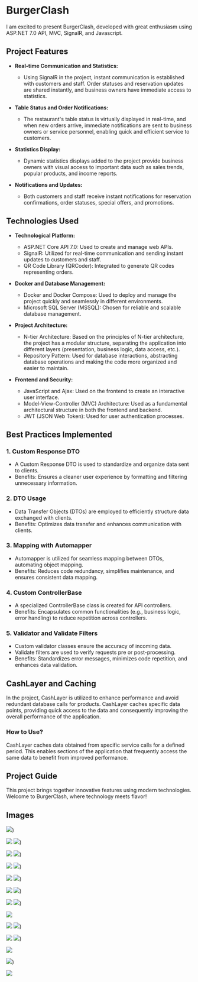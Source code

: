 # BurgerClash

I am excited to present BurgerClash, developed with great enthusiasm using ASP.NET 7.0 API, MVC, SignalR, and Javascript.

## Project Features

- **Real-time Communication and Statistics:**

  - Using SignalR in the project, instant communication is established with customers and staff. Order statuses and reservation updates are shared instantly, and business owners have immediate access to statistics.

- **Table Status and Order Notifications:**

  - The restaurant's table status is virtually displayed in real-time, and when new orders arrive, immediate notifications are sent to business owners or service personnel, enabling quick and efficient service to customers.

- **Statistics Display:**

  - Dynamic statistics displays added to the project provide business owners with visual access to important data such as sales trends, popular products, and income reports.

- **Notifications and Updates:**
  - Both customers and staff receive instant notifications for reservation confirmations, order statuses, special offers, and promotions.

## Technologies Used

- **Technological Platform:**

  - ASP.NET Core API 7.0: Used to create and manage web APIs.
  - SignalR: Utilized for real-time communication and sending instant updates to customers and staff.
  - QR Code Library (QRCoder): Integrated to generate QR codes representing orders.

- **Docker and Database Management:**

  - Docker and Docker Compose: Used to deploy and manage the project quickly and seamlessly in different environments.
  - Microsoft SQL Server (MSSQL): Chosen for reliable and scalable database management.

- **Project Architecture:**

  - N-tier Architecture: Based on the principles of N-tier architecture, the project has a modular structure, separating the application into different layers (presentation, business logic, data access, etc.).
  - Repository Pattern: Used for database interactions, abstracting database operations and making the code more organized and easier to maintain.

- **Frontend and Security:**
  - JavaScript and Ajax: Used on the frontend to create an interactive user interface.
  - Model-View-Controller (MVC) Architecture: Used as a fundamental architectural structure in both the frontend and backend.
  - JWT (JSON Web Token): Used for user authentication processes.
 

## Best Practices Implemented

### 1. Custom Response DTO
   - A Custom Response DTO is used to standardize and organize data sent to clients.
   - Benefits: Ensures a cleaner user experience by formatting and filtering unnecessary information.

### 2. DTO Usage
   - Data Transfer Objects (DTOs) are employed to efficiently structure data exchanged with clients.
   - Benefits: Optimizes data transfer and enhances communication with clients.

### 3. Mapping with Automapper
   - Automapper is utilized for seamless mapping between DTOs, automating object mapping.
   - Benefits: Reduces code redundancy, simplifies maintenance, and ensures consistent data mapping.

### 4. Custom ControllerBase
   - A specialized ControllerBase class is created for API controllers.
   - Benefits: Encapsulates common functionalities (e.g., business logic, error handling) to reduce repetition across controllers.

### 5. Validator and Validate Filters
   - Custom validator classes ensure the accuracy of incoming data.
   - Validate filters are used to verify requests pre or post-processing.
   - Benefits: Standardizes error messages, minimizes code repetition, and enhances data validation.
     
## CashLayer and Caching

In the project, CashLayer is utilized to enhance performance and avoid redundant database calls for products. CashLayer caches specific data points, providing quick access to the data and consequently improving the overall performance of the application.

### How to Use?

CashLayer caches data obtained from specific service calls for a defined period. This enables sections of the application that frequently access the same data to benefit from improved performance.

## Project Guide

This project brings together innovative features using modern technologies. Welcome to BurgerClash, where technology meets flavor!

## Images

![](/Frontent/WebUI/wwwroot/Burgerclash/1.png))

![](/Frontent/WebUI/wwwroot/Burgerclash/2.png)
![](/Frontent/WebUI/wwwroot/Burgerclash/3.png))

![](/Frontent/WebUI/wwwroot/Burgerclash/4.png)
![](/Frontent/WebUI/wwwroot/Burgerclash/5.png))

![](/Frontent/WebUI/wwwroot/Burgerclash/6.png)
![](/Frontent/WebUI/wwwroot/Burgerclash/7.png))

![](/Frontent/WebUI/wwwroot/Burgerclash/8.png)
![](/Frontent/WebUI/wwwroot/Burgerclash/9.png))

![](/Frontent/WebUI/wwwroot/Burgerclash/10.png)
![](/Frontent/WebUI/wwwroot/Burgerclash/11.png))

![](/Frontent/WebUI/wwwroot/Burgerclash/12.png)
![](/Frontent/WebUI/wwwroot/Burgerclash/13.png))

![](/Frontent/WebUI/wwwroot/Burgerclash/14.png)

![](/Frontent/WebUI/wwwroot/Burgerclash/15.png)
![](/Frontent/WebUI/wwwroot/Burgerclash/16.png))

![](/Frontent/WebUI/wwwroot/Burgerclash/17.png)
![](/Frontent/WebUI/wwwroot/Burgerclash/18.png))

![](/Frontent/WebUI/wwwroot/Burgerclash/19.png)

![](/Frontent/WebUI/wwwroot/Burgerclash/20.png))

![](/Frontent/WebUI/wwwroot/Burgerclash/21.png)
